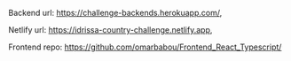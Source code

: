 Backend url: https://challenge-backends.herokuapp.com/,

Netlify url: https://idrissa-country-challenge.netlify.app,

Frontend repo: https://github.com/omarbabou/Frontend_React_Typescript/
